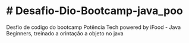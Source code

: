 <h1 alingn="center"># Desafio-Dio-Bootcamp-java_poo</h1>

<p>Desfio de codigo do bootcamp Potência Tech powered by iFood - Java Beginners, treinado a orintação a objeto no java </p>
